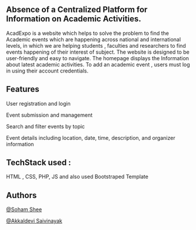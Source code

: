 ## Absence of a Centralized Platform for Information on Academic Activities.

AcadExpo is a website which helps to solve the problem to find the Academic events which are happening across national and international levels, in which we are helping students , faculties and researchers to find events happening of their interest of subject. The website is designed to be user-friendly and easy to navigate. The homepage displays the Information about latest academic activities. To add an academic event , users must log in using their account credentials.



## Features 

User registration and login

Event submission and management 

Search and filter events by topic

Event details including location, date, time, description, and organizer information


## TechStack used :

HTML , CSS, PHP, JS and also used Bootstraped Template


## Authors

[@Soham Shee](https://github.com/soham-shee)

[@Akkaldevi Saivinayak](https://github.com/riskyhomo)